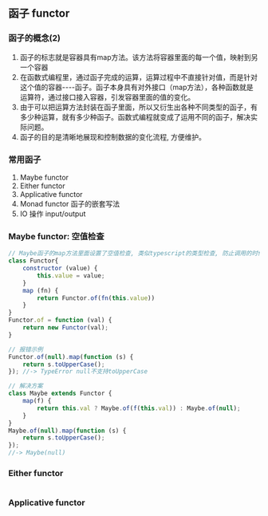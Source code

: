 
## 函子 functor


### 函子的概念(2)
1. 函子的标志就是容器具有map方法。该方法将容器里面的每一个值，映射到另一个容器
2. 在函数式编程里，通过函子完成的运算，运算过程中不直接针对值，而是针对这个值的容器----函子。函子本身具有对外接口（map方法），各种函数就是运算符，通过接口接入容器，引发容器里面的值的变化。
3. 由于可以把运算方法封装在函子里面，所以又衍生出各种不同类型的函子，有多少种运算，就有多少种函子。函数式编程就变成了运用不同的函子，解决实际问题。
4. 函子的目的是清晰地展现和控制数据的变化流程, 方便维护。

### 常用函子
1. Maybe functor
2. Either functor
3. Applicative functor
4. Monad functor 函子的嵌套写法
5. IO 操作 input/output



### Maybe functor: 空值检查
```js
// Maybe函子的map方法里面设置了空值检查, 类似typescript的类型检查, 防止调用的时候因为类型错误而报错
class Functor{
    constructor (value) {
        this.value = value;
    }      
    map (fn) {
        return Functor.of(fn(this.value))
    }
}
Functor.of = function (val) {
    return new Functor(val);
}

// 报错示例
Functor.of(null).map(function (s) {
    return s.toUpperCase();
}); //-> TypeError null不支持toUpperCase

// 解决方案
class Maybe extends Functor {
    map(f) {
        return this.val ? Maybe.of(f(this.val)) : Maybe.of(null);
    }
}
Maybe.of(null).map(function (s) {
    return s.toUpperCase();
});
//-> Maybe(null)
```

### Either functor
```js

```

### Applicative functor
```js

```


